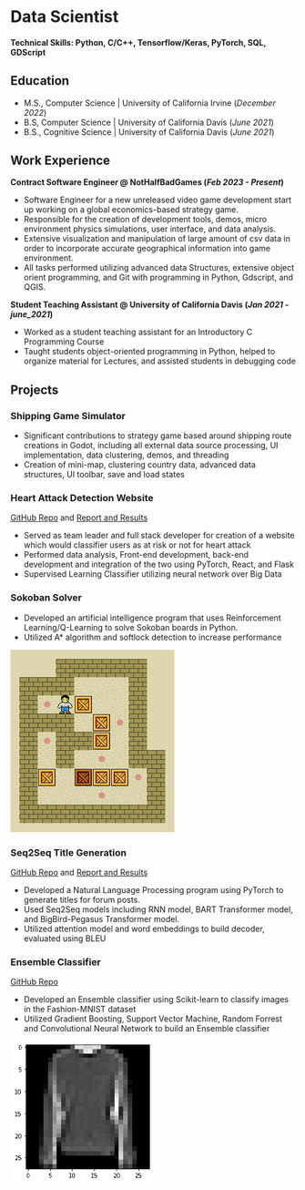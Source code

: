 # Data Scientist

#### Technical Skills: Python, C/C++, Tensorflow/Keras, PyTorch, SQL, GDScript

## Education
- M.S., Computer Science | University of California Irvine (_December 2022_)								       		
- B.S, Computer Science | University of California Davis (_June 2021_)	 			        		
- B.S., Cognitive Science | University of California Davis (_June 2021_)

## Work Experience
**Contract Software Engineer @ NotHalfBadGames (_Feb 2023 - Present_)**
- Software Engineer for a new unreleased video game development start up working on a global economics-based strategy game.
- Responsible for the creation of development tools, demos, micro environment physics simulations, user interface, and data analysis.
- Extensive visualization and manipulation of large amount of csv data in order to incorporate accurate geographical information into game environment.
- All tasks performed utilizing advanced data Structures, extensive object orient programming, and Git with programming in Python, Gdscript, and QGIS.

**Student Teaching Assistant @ University of California Davis (_Jan 2021 - june_2021_)**
- Worked as a student teaching assistant for an Introductory C Programming Course
- Taught students object-oriented programming in Python, helped to organize material for Lectures, and assisted students in debugging code

## Projects
### Shipping Game Simulator
- Significant contributions to strategy game based around shipping route creations in Godot, including all external 
data source processing, UI implementation, data clustering, demos, and threading
- Creation of mini-map, clustering country data, advanced data structures, UI toolbar, save and load states

### Heart Attack Detection Website
[GitHub Repo](https://github.com/sperelgut/HeartAttackDetection) and [Report and Results](https://github.com/sperelgut/sperelgut.github.io/blob/main/assets/ProjectReport.pdf)

- Served as team leader and full stack developer for creation of a website which would classifier users as at risk or 
not for heart attack
- Performed data analysis, Front-end development, back-end development and integration of the two using 
PyTorch, React, and Flask
- Supervised Learning Classifier utilizing neural network over Big Data



### Sokoban Solver

- Developed an artificial intelligence program that uses Reinforcement Learning/Q-Learning
to solve Sokoban boards in Python.
- Utilized A* algorithm and softlock detection to increase performance
  
![Sokoban_animation](/assets/Sokoban_ani.gif)

### Seq2Seq Title Generation
[GitHub Repo](https://github.com/sperelgut/CS272-Final-Project) and [Report and Results](https://github.com/sperelgut/sperelgut.github.io/blob/main/assets/CS272_Report-1.pdf)

- Developed a Natural Language Processing program using PyTorch to generate titles for forum posts.
- Used Seq2Seq models including RNN model, BART Transformer model, and BigBird-Pegasus Transformer 
model. 
- Utilized attention model and word embeddings to build decoder, evaluated using BLEU

### Ensemble Classifier 
[GitHub Repo](https://github.com/sperelgut/Fashion-Classifier)

- Developed an Ensemble classifier using Scikit-learn to classify images in the Fashion-MNIST dataset
- Utilized Gradient Boosting, Support Vector Machine, Random Forrest and Convolutional Neural Network
to build an Ensemble classifier

![Fashion convolution](/assets/eigenGif.gif)
